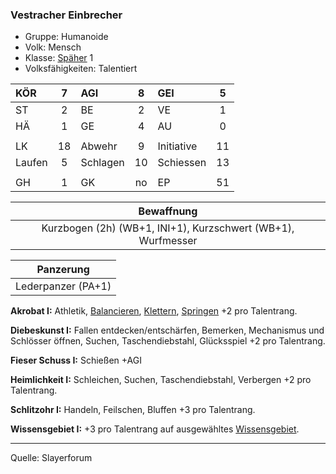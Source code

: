 ### Vestracher Einbrecher

- Gruppe: Humanoide
- Volk: Mensch
- Klasse: [Späher](../../grw/charaktere-klasse-spaeher.md) 1
- Volksfähigkeiten: Talentiert

| KÖR    |  7  | AGI      |  8  | GEI        |  5  |
| :----- | :-: | :------- | :-: | :--------- | :-: |
| ST     |  2  | BE       |  2  | VE         |  1  |
| HÄ     |  1  | GE       |  4  | AU         |  0  |
|        |     |          |     |            |     |
| LK     | 18  | Abwehr   |  9  | Initiative | 11  |
| Laufen |  5  | Schlagen | 10  | Schiessen  | 13  |
|        |     |          |     |            |     |
| GH     |  1  | GK       | no  | EP         | 51  |

|                          Bewaffnung                          |
| :----------------------------------------------------------: |
| Kurzbogen (2h) (WB+1, INI+1), Kurzschwert (WB+1), Wurfmesser |

|     Panzerung      |
| :----------------: |
| Lederpanzer (PA+1) |

**Akrobat I:** Athletik, [Balancieren](../../grw/zauber/balancieren.md), [Klettern](../../fanwerk/zauber/klettern.md), [Springen](../../grw/zauber/springen.md) +2 pro Talentrang.

**Diebeskunst I:** Fallen entdecken/entschärfen, Bemerken, Mechanismus und Schlösser öffnen, Suchen, Taschendiebstahl, Glücksspiel +2 pro Talentrang.

**Fieser Schuss I:** Schießen +AGI

**Heimlichkeit I:** Schleichen, Suchen, Taschendiebstahl, Verbergen +2 pro Talentrang.

**Schlitzohr I:** Handeln, Feilschen, Bluffen +3 pro Talentrang.

**Wissensgebiet I:** +3 pro Talentrang auf ausgewähltes [Wissensgebiet](../../grw/talente/wissensgebiet.md).

---

Quelle: Slayerforum
